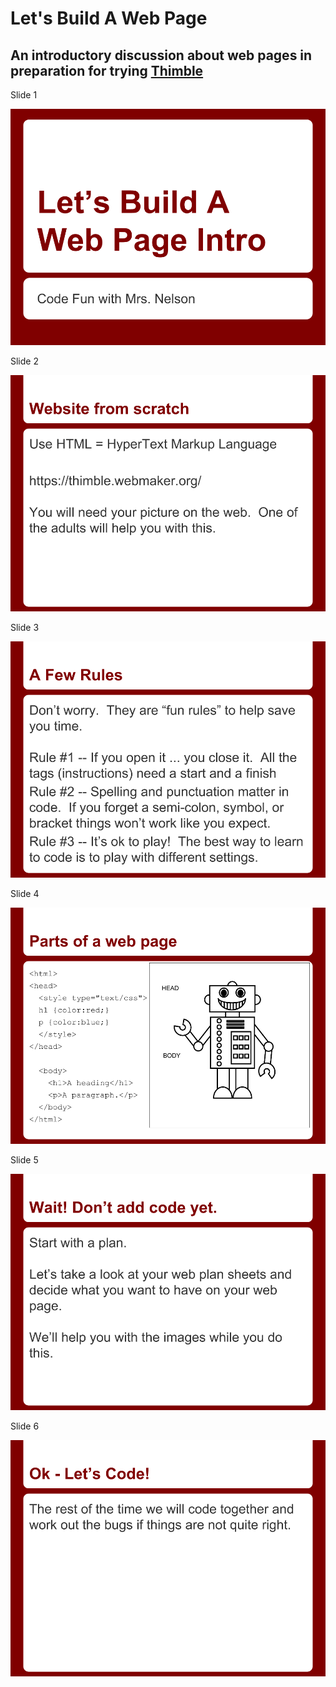 # Let's Build A Web Page

## An introductory discussion about web pages in preparation for trying [Thimble](https://thimble.webmaker.org/)

Slide 1

![SlideOne](lets-build-a-web-page-slides-1.png)

Slide 2

![SlideTwo](lets-build-a-web-page-slides-2.png)

Slide 3

![SlideThree](lets-build-a-web-page-slides-3.png)

Slide 4

![SlideFour](lets-build-a-web-page-slides-4.png)

Slide 5

![SlideFive](lets-build-a-web-page-slides-5.png)

Slide 6

![SlideSix](lets-build-a-web-page-slides-6.png)
